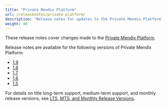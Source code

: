 ```yaml
---
title: "Private Mendix Platform"
url: /releasenotes/private-platform/
description: "Release notes for updates to the Private Mendix Platform"
weight: 40
---
```


These release notes cover changes made to the [Private Mendix Platform](/private-mendix-platform/).

Release notes are available for the following versions of Private Mendix Platform:

* [1.9](/releasenotes/private-platform/1-9/)
* [1.8](/releasenotes/private-platform/1-8/)
* [1.7](/releasenotes/private-platform/1-7/)
* [1.6](/releasenotes/private-platform/1-6/)
* [1.5](/releasenotes/private-platform/1-5/)

For details on title long-term support, medium-term support, and monthly release versions, see [LTS, MTS, and Monthly Release Versions](/releasenotes/studio-pro/lts-mts/).
